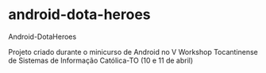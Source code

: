 android-dota-heroes
===================

Android-DotaHeroes

Projeto criado durante o minicurso de Android no V Workshop Tocantinense de Sistemas de Informação
Católica-TO (10 e 11 de abril)


